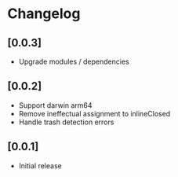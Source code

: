 # Changelog

## [0.0.3]

- Upgrade modules / dependencies


## [0.0.2]

- Support darwin arm64
- Remove ineffectual assignment to inlineClosed
- Handle trash detection errors


## [0.0.1]

- Initial release
